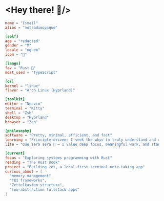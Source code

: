# <Hey there! 👋/>

```toml
name = "Ismail"
alias = "notradioopaque"

[self]
age = "redacted"
gender = "M"
locale = "ng-en"
icon = "🦥"

[langs]
fav = "Rust 🦀"
most_used = "TypeScript"

[os]
kernel = "linux"
flavor = "Arch Linux (Hyprland)"

[toolkit]
editor = "Neovim"
terminal = "Kitty"
shell = "Zsh"
desktop = "Hyprland"
browser = "Zen"

[philosophy]
software = "Pretty, minimal, efficient, and fast"
learning = "Principle-driven; I seek the whys to truly understand and create with purpose"
life = "Que sera sera 🤞 — I value deep focus, meaningful work, and standing firm on what matters"

[current]
focus = "Exploring systems programming with Rust"
reading = "The Rust Book"
project = "Building zet, a local-first terminal note-taking app"
curious_about = [
  "memory management",
  "TUI frameworks",
  "Zettelkasten structure",
  "low-abstraction fullstack apps"
]
```

<!-- <a href="https://gitroll.io/profile/uUCfbnn5sDaRlTQUA6uVhoQk2QpD2" target="_blank"><img src="https://gitroll.io/api/badges/profiles/v1/uUCfbnn5sDaRlTQUA6uVhoQk2QpD2?theme=tokyoNight" alt="GitRoll Profile Badge"/></a> -->

<!-- ### 🧰 Languages and Tools

<img align="left" alt="TypeScript" width="30px" style="padding-right:10px;" src="https://cdn.jsdelivr.net/gh/devicons/devicon/icons/typescript/typescript-plain.svg" />
<img align="left" alt="Nextjs" width="30px" style="padding-right:10px;" src="https://cdn.jsdelivr.net/gh/devicons/devicon/icons/nextjs/nextjs-original.svg" />
<img align="left" alt="Git" width="30px" style="padding-right:10px;" src="https://cdn.jsdelivr.net/gh/devicons/devicon/icons/git/git-original.svg" />
<img align="left" alt="HTML" width="30px" style="padding-right:10px;" src="https://cdn.jsdelivr.net/gh/devicons/devicon/icons/html5/html5-plain.svg" />
<img align="left" alt="CSS" width="30px" style="padding-right:10px;" src="https://cdn.jsdelivr.net/gh/devicons/devicon/icons/css3/css3-plain.svg" />
<img align="left" alt="JavaScript" width="30px" style="padding-right:10px;" src="https://cdn.jsdelivr.net/gh/devicons/devicon/icons/javascript/javascript-plain.svg" />
<img align="left" alt="React" width="30px" style="padding-right:10px;" src="https://cdn.jsdelivr.net/gh/devicons/devicon/icons/react/react-original.svg" />
<img align="left" alt="React" width="30px" style="padding-right:10px;" src="https://cdn.jsdelivr.net/gh/devicons/devicon/icons/svelte/svelte-original.svg" />
<img align="left" alt="React" width="30px" style="padding-right:10px;" src="https://cdn.jsdelivr.net/gh/devicons/devicon/icons/nodejs/nodejs-original.svg" />
<img align="left" alt="Bash" width="30px" style="padding-right:10px;" src="https://cdn.jsdelivr.net/gh/devicons/devicon/icons/bash/bash-original.svg" />
<img align="left" alt="rust" width="30px" style="padding-right:10px;" src="https://cdn.jsdelivr.net/gh/devicons/devicon/icons/rust/rust-original.svg" /> -->

<!-- - [📩 Reach out](mailto:ismailmuyideen.c05@gmail.com) -->
<!-- - [🚀 Website](https://heyismail.xyz) -->
<!--  - [📜 My Resume](https://github.com/notradioopaque/notradioopaque/blob/main/Ismail_Muyideen.pdf) -->

<!-- [Schedule a Meeting](https://cal.com/notradioopaque/15min) 👉👉👉 and maybe build the next big thing 😉 -->
